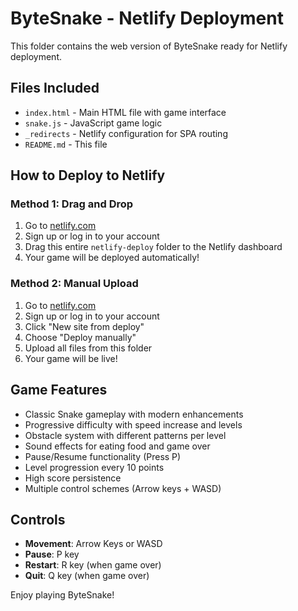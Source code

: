 # ByteSnake - Netlify Deployment

This folder contains the web version of ByteSnake ready for Netlify deployment.

## Files Included

- `index.html` - Main HTML file with game interface
- `snake.js` - JavaScript game logic
- `_redirects` - Netlify configuration for SPA routing
- `README.md` - This file

## How to Deploy to Netlify

### Method 1: Drag and Drop
1. Go to [netlify.com](https://netlify.com)
2. Sign up or log in to your account
3. Drag this entire `netlify-deploy` folder to the Netlify dashboard
4. Your game will be deployed automatically!

### Method 2: Manual Upload
1. Go to [netlify.com](https://netlify.com)
2. Sign up or log in to your account
3. Click "New site from deploy"
4. Choose "Deploy manually"
5. Upload all files from this folder
6. Your game will be live!

## Game Features

- Classic Snake gameplay with modern enhancements
- Progressive difficulty with speed increase and levels
- Obstacle system with different patterns per level
- Sound effects for eating food and game over
- Pause/Resume functionality (Press P)
- Level progression every 10 points
- High score persistence
- Multiple control schemes (Arrow keys + WASD)

## Controls

- **Movement**: Arrow Keys or WASD
- **Pause**: P key
- **Restart**: R key (when game over)
- **Quit**: Q key (when game over)

Enjoy playing ByteSnake!
